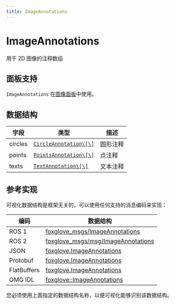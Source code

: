 ```yaml
---
title: ImageAnnotations
---
```


# ImageAnnotations

用于 2D 图像的注释数组

## 面板支持

`ImageAnnotations` 在[图像面板](../panel/image-panel)中使用。

## 数据结构

| 字段     | 类型                                                                          | 描述         |
| ------- | ----------------------------------------------------------------------------- | ------------ |
| circles | [`CircleAnnotation\[\]`](./circle-annotation) | 圆形注释     |
| points  | [`PointsAnnotation\[\]`](./points-annotation) | 点注释       |
| texts   | [`TextAnnotation\[\]`](./text-annotation)     | 文本注释     |

## 参考实现

可视化数据结构是框架无关的，可以使用任何支持的消息编码来实现：

| 编码        | 数据结构                                                                                                                        |
| ----------- | ----------------------------------------------------------------------------------------------------------------------------- |
| ROS 1       | [foxglove\_msgs/ImageAnnotations](https://github.com/foxglove/foxglove-sdk/blob/main/schemas/ros1/ImageAnnotations.msg)       |
| ROS 2       | [foxglove\_msgs/msg/ImageAnnotations](https://github.com/foxglove/foxglove-sdk/blob/main/schemas/ros2/ImageAnnotations.msg)   |
| JSON        | [foxglove.ImageAnnotations](https://github.com/foxglove/foxglove-sdk/blob/main/schemas/jsonschema/ImageAnnotations.json)      |
| Protobuf    | [foxglove.ImageAnnotations](https://github.com/foxglove/foxglove-sdk/blob/main/schemas/proto/foxglove/ImageAnnotations.proto) |
| FlatBuffers | [foxglove.ImageAnnotations](https://github.com/foxglove/foxglove-sdk/blob/main/schemas/flatbuffer/ImageAnnotations.fbs)       |
| OMG IDL     | [foxglove::ImageAnnotations](https://github.com/foxglove/foxglove-sdk/blob/main/schemas/omgidl/foxglove/ImageAnnotations.idl) |

您必须使用上面指定的数据结构名称，以便可视化能够识别该数据结构。
